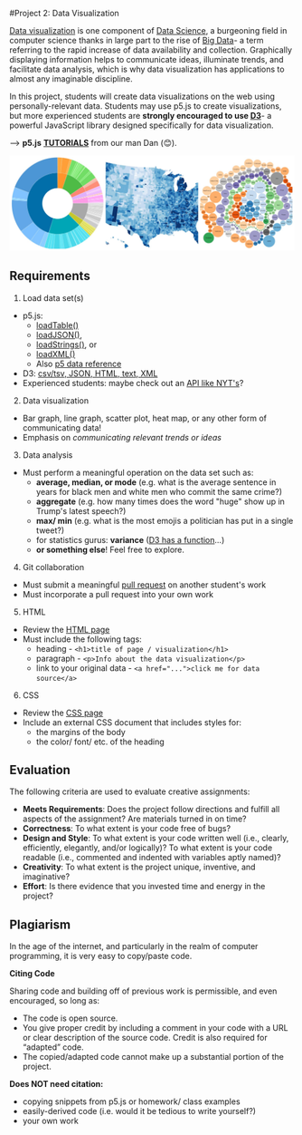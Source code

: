 #Project 2: Data Visualization

[Data visualization](https://docs.google.com/presentation/d/1H66LBXGPAt5Xk4jbGseGBHVbbbaJx7Y0apG3ZfqO3dA/edit?usp=sharing) is one component of [Data Science](https://en.wikipedia.org/wiki/Data_science), a burgeoning field in computer science thanks in large part to the rise of [Big Data](https://en.wikipedia.org/wiki/Big_data)- a term referring to the rapid increase of data availability and collection. Graphically displaying information helps to communicate ideas, illuminate trends, and facilitate data analysis, which is why data visualization has applications to almost any imaginable discipline.

In this project, students will create data visualizations on the web using personally-relevant data. Students may use p5.js to create visualizations, but more experienced students are **strongly encouraged to use [D3](https://d3js.org/)**- a powerful JavaScript library designed specifically for data visualization.

--> **p5.js** [**TUTORIALS**](https://www.youtube.com/playlist?list=PLRqwX-V7Uu6a-SQiI4RtIwuOrLJGnel0r) from our man Dan (:blush:).


[![D3 visualization](images/d3.jpg)](https://d3js.org/)

## Requirements

1. Load data set(s)
  * p5.js:
    * [loadTable()](https://p5js.org/reference/#/p5/loadTable)
    * [loadJSON()](https://p5js.org/reference/#/p5/loadJSON),
    * [loadStrings()](https://p5js.org/reference/#/p5/loadStrings), or
    * [loadXML()](https://p5js.org/reference/#/p5/loadXML)
    * Also [p5 data reference](https://github.com/processing/p5.js/wiki/Loading-external-files:-AJAX,-XML,-JSON)
  * D3: [csv/tsv, JSON, HTML, text, XML](https://github.com/d3/d3/blob/master/API.md#requests-d3-request)
  * Experienced students: maybe check out an [API like NYT's](http://developer.nytimes.com/)?
2. Data visualization
  * Bar graph, line graph, scatter plot, heat map, or any other form of communicating data!
  * Emphasis on *communicating relevant trends or ideas*
3. Data analysis
  * Must perform a meaningful operation on the data set such as:
    * **average, median, or mode** (e.g. what is the average sentence in years for black men and white men who commit the same crime?)
    * **aggregate** (e.g. how many times does the word "huge" show up in Trump's latest speech?)
    * **max/ min** (e.g. what is the most emojis a politician has put in a single tweet?)
    * for statistics gurus: **variance** ([D3 has a function](https://github.com/d3/d3-array/blob/master/README.md#variance)...)
    * **or something else**! Feel free to explore.
4. Git collaboration
  * Must submit a meaningful [pull request](https://www.youtube.com/watch?v=oFYyTZwMyAg) on another student's work
  * Must incorporate a pull request into your own work
5. HTML
  * Review the [HTML page](../Classwork/html.md)
  * Must include the following tags:
    * heading - ```<h1>title of page / visualization</h1>```
    * paragraph - ```<p>Info about the data visualization</p>```
    * link to your original data - ```<a href="...">click me for data source</a>```
6. CSS
  * Review the [CSS page](../Classwork/css.md)
  * Include an external CSS document that includes styles for:
    * the margins of the body
    * the color/ font/ etc. of the heading



## Evaluation
The following criteria are used to evaluate creative assignments:

* **Meets Requirements**: Does the project follow directions and fulfill all aspects of the assignment? Are materials turned in on time?
* **Correctness**: To what extent is your code free of bugs?
* **Design and Style**: To what extent is your code written well (i.e., clearly, efficiently, elegantly, and/or logically)? To what extent is your code readable (i.e., commented and indented with variables aptly named)?
* **Creativity**: To what extent is the project unique, inventive, and imaginative?
* **Effort**: Is there evidence that you invested time and energy in the project?

## Plagiarism
In the age of the internet, and particularly in the realm of computer programming, it is very easy to copy/paste code.

**Citing Code**  

Sharing code and building off of previous work is permissible, and even encouraged, so long as:
* The code is open source.
* You give proper credit by including a comment in your code with a URL or clear description of the source code. Credit is also required for “adapted” code.
* The copied/adapted code cannot make up a substantial portion of the project.

**Does NOT need citation:**
* copying snippets from p5.js or homework/ class examples
* easily-derived code (i.e. would it be tedious to write yourself?)
* your own work

